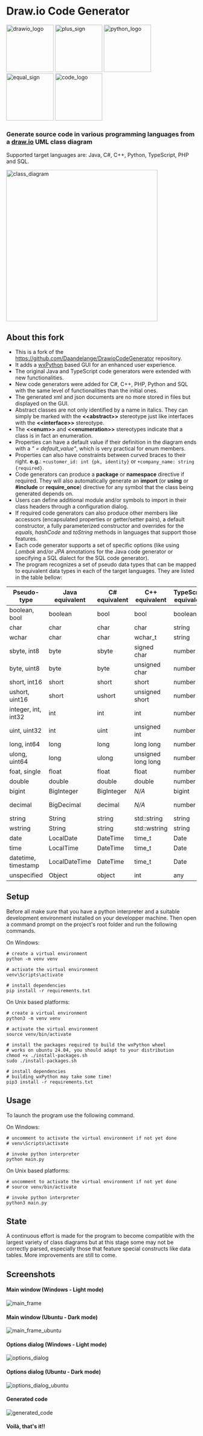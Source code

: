 # Draw.io Code Generator

<div>
    <img src="./github_assets/drawio.jpg" width="125" height="125" alt="drawio_logo">
    <img src="./github_assets/plus.png" width="125" height="125" alt="plus_sign"/>
    <img src="./github_assets/python.png" width="125" height="125" alt="python_logo">
    <img src="./github_assets/equal.png" width="125" height="125" alt="equal_sign">
    <img src="./github_assets/code.png" width="125" height="125" alt="code_logo">
</div>

### Generate source code in various programming languages from a [draw.io](https://draw.io/) UML class diagram

Supported target languages are: Java, C#, C++, Python, TypeScript, PHP and SQL.

<div>
    <img src="./github_assets/simple_class_diagram.png" width="400" height="400" alt="class_diagram"/>
</div>

## About this fork

* This is a fork of the https://github.com/Daandelange/DrawioCodeGenerator repository. 
* It adds a [wxPython](https://wxpython.org/) based GUI for an enhanced user experience.
* The original Java and TypeScript code generators were extended with new functionalities. 
* New code generators were added for C#, C++, PHP, Python and SQL with the same level of functionalities than the initial ones.
* The generated xml and json documents are no more stored in files but displayed on the GUI.
* Abstract classes are not only identified by a name in italics. They can simply be marked with the **\<\<abstract\>\>** stereotype just like interfaces with the **\<\<interface\>\>** stereotype.
* The **\<\<enum\>\>** and **\<\<enumeration\>\>** stereotypes indicate that a class is in fact an enumeration.
* Properties can have a default value if their definition in the diagram ends with a _" = default_value"_, which is very practical for enum members.
* Properties can also have constraints between curved braces to their right. **e.g.**: `+customer_id: int {pk, identity}` or `+company_name: string {required}`.
* Code generators can produce a **package** or **namespace** directive if required. They will also automatically generate an **import** (or **using** or **#include** or **require_once**) directive for any symbol that the class being generated depends on.
* Users can define additional module and/or symbols to import in their class headers through a configuration dialog.
* If required code generators can also produce other members like accessors (encapsulated properties or getter/setter pairs), a default constructor, a fully parameterized constructor and overrides for the _equals_, _hashCode_ and _toString_ methods in languages that support those features.
* Each code generator supports a set of specific options (like using _Lombok_ and/or _JPA_ annotations for the Java code generator or specifying a SQL dialect for the SQL code generator).
* The program recognizes a set of pseudo data types that can be mapped to equivalent data types in each of the target languages. They are listed in the table bellow:

|Pseudo-type|Java equivalent|C# equivalent|C++ equivalent|TypeScript equivalent|SQL equivalent|
|-|-|-|-|-|-|
|boolean, bool|boolean|bool|bool|boolean|bit|
|char|char|char|char|string|char(1)|
|wchar|char|char|wchar_t|string|nchar(1)|
|sbyte, int8|byte|sbyte|signed char|number|tinyint|
|byte, uint8|byte|byte|unsigned char|number|tinyint|
|short, int16|short|short|short|number|smallint|
|ushort, uint16|short|ushort|unsigned short|number|smallint|
|integer, int, int32|int|int|int|number|int|
|uint, uint32|int|uint|unsigned int|number|int|
|long, int64|long|long|long long|number|bigint|
|ulong, uint64|long|ulong|unsigned long long|number|bigint|
|foat, single|float|float|float|number|float(24)|
|double|double|double|double|number|float(53)|
|bigint|BigInteger|BigInteger|_N/A_|bigint|decimal(30)|
|decimal|BigDecimal|decimal|_N/A_|number|decimal(30, 10)|
|string|String|string|std::string|string|varchar(2000)|
|wstring|String|string|std::wstring|string|nvarchar(2000)|
|date|LocalDate|DateTime|time_t|Date|date|
|time|LocalTime|DateTime|time_t|Date|time|
|datetime, timestamp|LocalDateTime|DateTime|time_t|Date|datetime|
|unspecified|Object|object|int|any|int|

## Setup

Before all make sure that you have a python interpreter and a suitable development environment installed on your developper machine.
Then open a command prompt on the project's root folder and run the following commands. 

On Windows:

```shell
# create a virtual environment
python -m venv venv

# activate the virtual environment
venv\Scripts\activate

# install dependencies
pip install -r requirements.txt
```

On Unix based platforms:

```shell
# create a virtual environment
python3 -m venv venv

# activate the virtual environment
source venv/bin/activate

# install the packages required to build the wxPython wheel
# works on ubuntu 24.04, you should adapt to your distribution
chmod +x ./install-packages.sh 
sudo ./install-packages.sh

# install dependencies
# building wxPython may take some time!
pip3 install -r requirements.txt
```

## Usage

To launch the program use the following command.

On Windows:

```shell
# uncomment to activate the virtual environment if not yet done
# venv\Scripts\activate

# invoke python interpreter
python main.py
```

On Unix based platforms:

```shell
# uncomment to activate the virtual environment if not yet done
# source venv/bin/activate

# invoke python interpreter
python3 main.py
```

## State

A continuous effort is made for the program to become compatible with the largest variety of class diagrams but at this stage
some may not be correctly parsed, especially those that feature special constructs like data tables.
More improvements are still to come.

## Screenshots

#### Main window (Windows - Light mode)

![main_frame](github_assets/main_frame.jpg)

#### Main window (Ubuntu - Dark mode)

![main_frame_ubuntu](github_assets/main_frame_ubuntu.png)

#### Options dialog (Windows - Light mode)

![options_dialog](github_assets/options_dialog.jpg)

#### Options dialog (Ubuntu - Dark mode)

![options_dialog_ubuntu](github_assets/options_dialog_ubuntu.png)

#### Generated code

![generated_code](github_assets/generated_code.jpg)

#### Voilà, that's it!!
